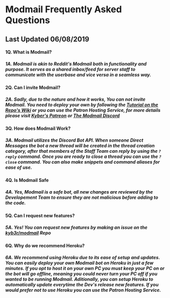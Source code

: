 # Modmail Frequently Asked Questions
## Last Updated 06/08/2019

#### 1Q. What is Modmail?
##### 1A. Modmail is akin to Reddit's Modmail both in functionality and purpose. It serves as a shared inbox/feed for server staff to communicate with the userbase and vice versa in a seamless way.

#### 2Q. Can I invite Modmail?
##### 2A. Sadly, due to the nature and how it works, You can not invite Modmail. You need to deploy your own by following the [Tutorial on the Repo's Wiki](https://github.com/kyb3r/modmail/wiki/Installation) or you can use the Patron Hosting Service, for more details please visit [Kyber's Patreon](https://patreon.com/kyber) or [The Modmail Discord](https://discord.gg/j5e9p8w)

#### 3Q. How does Modmail Work?
##### 3A.  Modmail utilizes the Discord Bot API. When someone Direct Messages the bot a new thread will be created in the thread creation category, after that members of the Staff Team can reply by using the ``?reply`` command. Once you are ready to close a thread you can use the ``?close`` command. You can also make snippets and command aliases for ease of use.

#### 4Q. Is Modmail Safe
##### 4A. Yes, Modmail is a safe bot, all new changes are reviewed by the Developement Team to ensure they are not malicious before adding to the code.

#### 5Q. Can I request new features?
##### 5A. Yes! You can request new features by making an issue on the [kyb3r/modmail](https://github.com/kyb3r/modmail/issues) Repo

#### 6Q. Why do we recommend Heroku?
##### 6A. We recommend using Heroku due to its ease of setup and updates. You can easily deploy your own Modmail bot on Heroku in just a few minutes. If you opt to host it on your own PC you must keep your PC on or the bot will go offline, meaning you could never turn your PC off if you wanted to be running Modmail. Aditionally, you can setup Heroku to automatically update everytime the Dev's release new features. If you would prefer not to use Heroku you can use the Patron Hosting Service.
